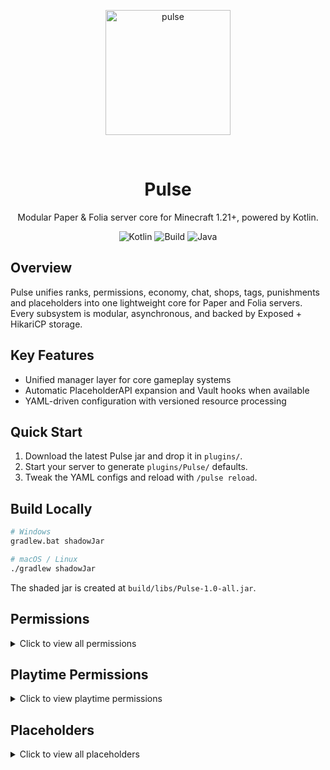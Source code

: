 <p align="center">
  <img src="https://github.com/user-attachments/assets/03b5894d-6281-4459-82d3-0b8b1f025d25" alt="pulse" width="200">
</p>
﻿<h1 align="center">Pulse</h1>
<p align="center">Modular Paper & Folia server core for Minecraft 1.21+, powered by Kotlin.</p>
<p align="center">
  <img alt="Kotlin" src="https://img.shields.io/badge/Kotlin-2.2.20-7F52FF?logo=kotlin&logoColor=white" />
  <img alt="Build" src="https://img.shields.io/badge/Gradle-Shadow-green?logo=gradle&logoColor=white" />
  <img alt="Java" src="https://img.shields.io/badge/Java-21-orange?logo=openjdk&logoColor=white" />
</p>

## Overview
Pulse unifies ranks, permissions, economy, chat, shops, tags, punishments and placeholders into one lightweight core for Paper and Folia servers. Every subsystem is modular, asynchronous, and backed by Exposed + HikariCP storage.

## Key Features
- Unified manager layer for core gameplay systems
- Automatic PlaceholderAPI expansion and Vault hooks when available
- YAML-driven configuration with versioned resource processing

## Quick Start
1. Download the latest Pulse jar and drop it in `plugins/`.
2. Start your server to generate `plugins/Pulse/` defaults.
3. Tweak the YAML configs and reload with `/pulse reload`.

## Build Locally
```bash
# Windows
gradlew.bat shadowJar

# macOS / Linux
./gradlew shadowJar
```
The shaded jar is created at `build/libs/Pulse-1.0-all.jar`.

## Permissions
<details>
<summary>Click to view all permissions</summary>

### Root Permissions
- `pulse.*` - All pulse permissions
- `pulse.admin` - Administrator access to pulse
- `pulse.chat.color` - Use color codes in chat messages

### Rank Permissions
- `pulse.rank` - Access to rank commands (includes all sub-permissions)
- `pulse.rank.create` - Create new ranks
- `pulse.rank.delete` - Delete existing ranks
- `pulse.rank.set` - Set player ranks
- `pulse.rank.info` - View rank information
- `pulse.rank.list` - List all ranks
- `pulse.rank.permission` - Manage rank permissions
- `pulse.rank.reload` - Reload rank system

### Permission Management
- `pulse.permission` - Access to permission commands (includes all sub-permissions)
- `pulse.permission.add` - Add permissions to players
- `pulse.permission.remove` - Remove permissions from players
- `pulse.permission.deny` - Deny permissions for players
- `pulse.permission.check` - Check player permissions
- `pulse.permission.list` - List player permissions

### Gamemode Permissions
- `pulse.gamemode` - Change gamemode (includes all sub-permissions)
- `pulse.gamemode.creative` - Change to creative mode
- `pulse.gamemode.survival` - Change to survival mode
- `pulse.gamemode.adventure` - Change to adventure mode
- `pulse.gamemode.spectator` - Change to spectator mode
- `pulse.gamemode.others` - Change others' gamemode

### Punishment Permissions
- `pulse.punishment` - All punishment permissions (includes all sub-permissions)
- `pulse.punishment.kick` - Kick players
- `pulse.punishment.warn` - Warn players
- `pulse.punishment.warns` - View player warnings
- `pulse.punishment.unwarn` - Remove warnings
- `pulse.punishment.mute` - Mute players
- `pulse.punishment.unmute` - Unmute players
- `pulse.punishment.freeze` - Freeze/unfreeze players
- `pulse.punishment.tempban` - Temporarily ban players
- `pulse.punishment.ban` - Permanently ban players
- `pulse.punishment.unban` - Unban players
- `pulse.punishment.ipban` - IP ban players
- `pulse.punishment.tempipban` - Temporarily IP ban players

### Economy Permissions
- `pulse.coin` - Access to coin commands (includes pay permission)
- `pulse.coin.add` - Add coins to players
- `pulse.coin.remove` - Remove coins from players
- `pulse.coin.set` - Set player coin balances
- `pulse.coin.pay` - Pay other players
- `pulse.coin.top` - View balance leaderboard
- `pulse.coin.others` - Check other players' balances

### Shop Permissions
- `pulse.shop` - Access to shop (includes use permission)
- `pulse.shop.use` - Use the shop
- `pulse.shop.reload` - Reload shop configuration
- `pulse.shop.list` - List shop items

### Tag Permissions
- `pulse.tag` - Access to tag commands (includes all sub-permissions)
- `pulse.tag.others` - View other players' tags
- `pulse.tag.give` - Give tags to players
- `pulse.tag.remove` - Remove tags from players
- `pulse.tag.create` - Create new tags
- `pulse.tag.edit` - Edit existing tags
- `pulse.tag.delete` - Delete tags
- `pulse.tag.reload` - Reload tag system

### Grant Permissions
- `pulse.grant` - Access to grant command GUI for managing player ranks

</details>

## Playtime Permissions
<details>
<summary>Click to view playtime permissions</summary>

- `pulse.playtime` - View own playtime
- `pulse.playtime.others` - View other players' playtime

</details>

## Placeholders
<details>
<summary>Click to view all placeholders</summary>

All placeholders use the format `%pulse_<placeholder>%`

### Rank Information
- `%pulse_rank%` - Player's rank ID
- `%pulse_rank_name%` - Player's rank name
- `%pulse_rank_prefix%` - Player's rank prefix
- `%pulse_rank_suffix%` - Player's rank suffix
- `%pulse_rank_weight%` - Player's rank weight
- `%pulse_rank_is_default%` - Whether player has default rank (true/false)

### Player Display
- `%pulse_player_formatted%` - Formatted player display name
- `%pulse_player_display%` - Player display name (alias)
- `%pulse_player_prefix%` - Player's prefix
- `%pulse_player_suffix%` - Player's suffix
- `%pulse_player_name_formatted%` - Player name with prefix and suffix

### Permission Information
- `%pulse_permissions_count%` - Total permissions count
- `%pulse_permissions_total%` - Total permissions count (alias)
- `%pulse_permissions_player_count%` - Player-specific permissions count
- `%pulse_permissions_rank_count%` - Rank permissions count
- `%pulse_permissions_denied_count%` - Denied permissions count

### Economy
- `%pulse_balance%` - Player's balance (formatted with currency symbol)
- `%pulse_money%` - Player's balance (alias)
- `%pulse_balance_raw%` - Player's balance (raw number)
- `%pulse_currency_name%` - Currency name (singular)
- `%pulse_currency_name_plural%` - Currency name (plural)
- `%pulse_currency_symbol%` - Currency symbol

### Server Statistics
- `%pulse_players_total%` - Total players in database
- `%pulse_players_online%` - Current online players
- `%pulse_ranks_total%` - Total ranks
- `%pulse_default_rank%` - Default rank ID

### Time
- `%pulse_last_seen%` - Time since player was last seen

### Playtime
- `%pulse_playtime%` - Player's playtime (formatted)
- `%pulse_playtime_raw%` - Player's playtime in milliseconds
- `%pulse_playtime_hours%` - Player's playtime in hours (2 decimals)
- `%pulse_playtime_minutes%` - Player's playtime in minutes
- `%pulse_playtime_seconds%` - Player's playtime in seconds

### Dynamic Placeholders
- `%pulse_has_permission_<permission>%` - Check if player has permission (true/false)
- `%pulse_rank_players_online_<rank>%` - Online players with specific rank
- `%pulse_rank_players_total_<rank>%` - Total players with specific rank
- `%pulse_rank_weight_<rank>%` - Weight of specific rank
- `%pulse_rank_prefix_<rank>%` - Prefix of specific rank
- `%pulse_rank_suffix_<rank>%` - Suffix of specific rank
- `%pulse_rank_display_<rank>%` - Display name of specific rank
- `%pulse_has_balance_<amount>%` - Check if player has balance amount (true/false)
- `%pulse_balance_formatted_<amount>%` - Format a specific amount with currency symbol

</details>
